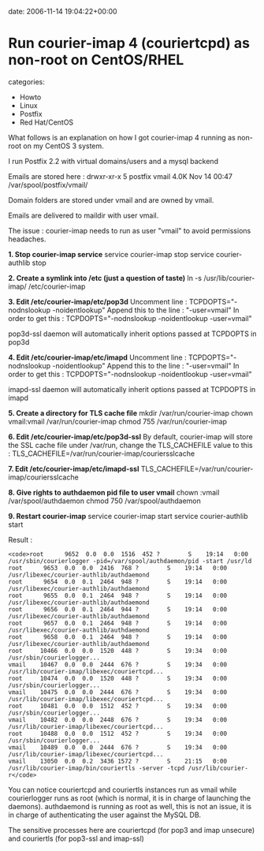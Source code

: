 


date: 2006-11-14 19:04:22+00:00


# Run courier-imap 4 (couriertcpd) as non-root on CentOS/RHEL

categories:
- Howto
- Linux
- Postfix
- Red Hat/CentOS


What follows is an explanation on how I got courier-imap 4 running as non-root on my CentOS 3 system.



I run Postfix 2.2 with virtual domains/users and a mysql backend

Emails are stored here :
drwxr-xr-x    5 postfix  vmail        4.0K Nov 14 00:47 /var/spool/postfix/vmail/

Domain folders are stored under vmail and are owned by vmail.

Emails are delivered to maildir with user vmail.

The issue : courier-imap needs to run as user "vmail" to avoid permissions headaches.


**1. Stop courier-imap service**
service courier-imap stop
service courier-authlib stop


**2. Create a symlink into /etc (just a question of taste)**
ln -s /usr/lib/courier-imap/ /etc/courier-imap


**3. Edit /etc/courier-imap/etc/pop3d**
Uncomment line : TCPDOPTS="-nodnslookup -noidentlookup"
Append this to the line : "-user=vmail"
In order to get this : TCPDOPTS="-nodnslookup -noidentlookup -user=vmail"

pop3d-ssl daemon will automatically inherit options passed at TCPDOPTS in pop3d


**4. Edit /etc/courier-imap/etc/imapd**
Uncomment line : TCPDOPTS="-nodnslookup -noidentlookup"
Append this to the line : "-user=vmail"
In order to get this : TCPDOPTS="-nodnslookup -noidentlookup -user=vmail"

imapd-ssl daemon will automatically inherit options passed at TCPDOPTS in imapd


**5. Create a directory for TLS cache file**
mkdir /var/run/courier-imap
chown vmail:vmail /var/run/courier-imap
chmod 755 /var/run/courier-imap


**6. Edit /etc/courier-imap/etc/pop3d-ssl**
By default, courier-imap will store the SSL cache file under /var/run, change the TLS_CACHEFILE value to this :
TLS_CACHEFILE=/var/run/courier-imap/couriersslcache


**7. Edit /etc/courier-imap/etc/imapd-ssl**
TLS_CACHEFILE=/var/run/courier-imap/couriersslcache


**8. Give rights to authdaemon pid file to user vmail**
chown :vmail /var/spool/authdaemon
chmod 750 /var/spool/authdaemon


**9. Restart courier-imap**
service courier-imap start
service courier-authlib start


Result :

    
    <code>root      9652  0.0  0.0  1516  452 ?        S    19:14   0:00 /usr/sbin/courierlogger -pid=/var/spool/authdaemon/pid -start /usr/ld
    root      9653  0.0  0.0  2416  768 ?        S    19:14   0:00 /usr/libexec/courier-authlib/authdaemond
    root      9654  0.0  0.1  2464  948 ?        S    19:14   0:00 /usr/libexec/courier-authlib/authdaemond
    root      9655  0.0  0.1  2464  948 ?        S    19:14   0:00 /usr/libexec/courier-authlib/authdaemond
    root      9656  0.0  0.1  2464  944 ?        S    19:14   0:00 /usr/libexec/courier-authlib/authdaemond
    root      9657  0.0  0.1  2464  948 ?        S    19:14   0:00 /usr/libexec/courier-authlib/authdaemond
    root      9658  0.0  0.1  2464  948 ?        S    19:14   0:00 /usr/libexec/courier-authlib/authdaemond
    root     10466  0.0  0.0  1520  448 ?        S    19:34   0:00 /usr/sbin/courierlogger...
    vmail    10467  0.0  0.0  2444  676 ?        S    19:34   0:00 /usr/lib/courier-imap/libexec/couriertcpd...
    root     10474  0.0  0.0  1520  448 ?        S    19:34   0:00 /usr/sbin/courierlogger...
    vmail    10475  0.0  0.0  2444  676 ?        S    19:34   0:00 /usr/lib/courier-imap/libexec/couriertcpd...
    root     10481  0.0  0.0  1512  452 ?        S    19:34   0:00 /usr/sbin/courierlogger...
    vmail    10482  0.0  0.0  2448  676 ?        S    19:34   0:00 /usr/lib/courier-imap/libexec/couriertcpd...
    root     10488  0.0  0.0  1512  452 ?        S    19:34   0:00 /usr/sbin/courierlogger...
    vmail    10489  0.0  0.0  2444  676 ?        S    19:34   0:00 /usr/lib/courier-imap/libexec/couriertcpd...
    vmail    13050  0.0  0.2  3436 1572 ?        S    21:15   0:00 /usr/lib/courier-imap/bin/couriertls -server -tcpd /usr/lib/courier-r</code>



You can notice couriertcpd and couriertls instances run as vmail while courierlogger runs as root (which is normal, it is in charge of launching the daemons). authdaemond is running as root as well, this is not an issue, it is in charge of authenticating the user against the MySQL DB.

The sensitive processes here are couriertcpd (for pop3 and imap unsecure) and couriertls (for pop3-ssl and imap-ssl)
